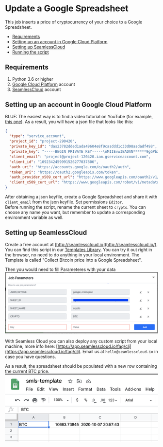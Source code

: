 # Update a Google Spreadsheet

This job inserts a price of cryptocurrency of your choice to a Google Spreadsheet.

- [Requirements](#requirements)
- [Setting up an account in Google Cloud Platform](#setting-up-an-account-in-google-cloud-platform)
- [Setting up SeamlessCloud](#setting-up-seamlesscloud)
- [Running the script](#running-the-script)

## Requirements
1. Python 3.6 or higher
2. [Google Cloud Platform](https://console.cloud.google.com/) account
3. [SeamlessCloud](http://seamlesscloud.io/) account

## Setting up an account in Google Cloud Platform
BLUF: The easiest way is to find a video tutorial on YouTube (for example, [this one](https://www.youtube.com/watch?v=W5mPX1-015o&ab_channel=storagefreak)).
As a result, you will have a json file that looks like this:
```json
{
  "type": "service_account",
  "project_id": "project-290420",
  "private_key_id": "das23782dded1ada49604e8f9casddd1c33d98asdadf498",
  "private_key": "-----BEGIN PRIVATE KEY-----\nMIIEvwIBADAN******9gGPbxBvl2Q==\n-----END PRIVATE KEY-----\n",
  "client_email": "project@project-120420.iam.gserviceaccount.com",
  "client_id": "1092342459991526277037806",
  "auth_uri": "https://accounts.google.com/o/oauth2/auth",
  "token_uri": "https://oauth2.googleapis.com/token",
  "auth_provider_x509_cert_url": "https://www.googleapis.com/oauth2/v1/certs",
  "client_x509_cert_url": "https://www.googleapis.com/robot/v1/metadata/x509/project%project-2231220.iam.gserviceaccount.com"
}
```

After obtaining a json keyfile, create a Google Spreadsheet and share it with `client_email` from the json keyfile. Set permissions `Editor`.  
Before running the script, rename the current sheet to `crypto`. You can choose any name you want, but remember to update a corresponding environment variable as well.

## Setting up SeamlessCloud
Create a free account at [http://seamlesscloud.io](http://seamlesscloud.io/).
You can find this script in our [Templates Library](https://app.seamlesscloud.io/templates). You can try it out right in the browser, no need to do anything in your local environment. The Template is called "Collect Bitcoin price into a Google Spreadsheet".

Then you would need to fill Parameteres with your data
![parameters](../images/crud_gsheet/parameters.png)

With Seamless Cloud you can also deploy any custom script from your local machine, more info here: [https://app.seamlesscloud.io/faq/cli](https://app.seamlesscloud.io/faq/cli). Email us at `hello@seamlesscloud.io` in case you have questions.

As a result, the spreadsheet should be populated with a new row containing the current BTC price.
![parameters](../images/crud_gsheet/sheet.png)
